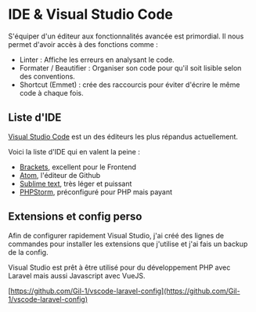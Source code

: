 # IDE & Visual Studio Code

S'équiper d'un éditeur aux fonctionnalités avancée est primordial.
Il nous permet d'avoir accès à des fonctions comme :

* Linter : Affiche les erreurs en analysant le code.
* Formater / Beautifier : Organiser son code pour qu'il soit lisible selon des conventions.
* Shortcut (Emmet) : crée des raccourcis pour éviter d'écrire le même code à chaque fois.

## Liste d'IDE

[Visual Studio Code](https://visualstudio.microsoft.com) est un des éditeurs les plus répandus actuellement.

Voici la liste d'IDE qui en valent la peine :

* [Brackets](http://brackets.io/), excellent pour le Frontend
* [Atom](https://atom.io/), l'éditeur de Github
* [Sublime text](https://www.sublimetext.com/), très léger et puissant
* [PHPStorm](https://www.jetbrains.com/phpstorm/), préconfiguré pour PHP mais payant

## Extensions et config perso

Afin de configurer rapidement Visual Studio, j'ai créé des lignes de commandes pour installer les extensions que j'utilise et j'ai fais un backup de la config.

Visual Studio est prêt à être utilisé pour du développement PHP avec Laravel mais aussi Javascript avec VueJS.

[https://github.com/Gil-1/vscode-laravel-config](https://github.com/Gil-1/vscode-laravel-config)
